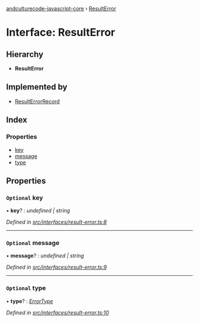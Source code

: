 [andculturecode-javascript-core](../README.md) › [ResultError](resulterror.md)

# Interface: ResultError

## Hierarchy

* **ResultError**

## Implemented by

* [ResultErrorRecord](../classes/resulterrorrecord.md)

## Index

### Properties

* [key](resulterror.md#optional-key)
* [message](resulterror.md#optional-message)
* [type](resulterror.md#optional-type)

## Properties

### `Optional` key

• **key**? : *undefined | string*

*Defined in [src/interfaces/result-error.ts:8](https://github.com/AndcultureCode/AndcultureCode.JavaScript.Core/blob/ca11227/src/interfaces/result-error.ts#L8)*

___

### `Optional` message

• **message**? : *undefined | string*

*Defined in [src/interfaces/result-error.ts:9](https://github.com/AndcultureCode/AndcultureCode.JavaScript.Core/blob/ca11227/src/interfaces/result-error.ts#L9)*

___

### `Optional` type

• **type**? : *[ErrorType](../enums/errortype.md)*

*Defined in [src/interfaces/result-error.ts:10](https://github.com/AndcultureCode/AndcultureCode.JavaScript.Core/blob/ca11227/src/interfaces/result-error.ts#L10)*
